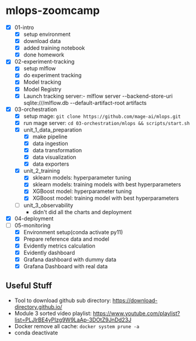 # mlops-zoomcamp


- [X] 01-intro
    - [X] setup environment
    - [X] download data
    - [X] added training notebook
    - [X] done homework

- [X] 02-experiment-tracking
    - [X] setup mlflow
    - [X] do experiment tracking
    - [X] Model tracking
    - [X] Model Registry
    - [X] Launch tracking server:- mlflow server --backend-store-uri sqlite:///mlflow.db --default-artifact-root artifacts

- [X] 03-orchestration
    - [X] setup mage: ```git clone https://github.com/mage-ai/mlops.git```
    - [X] run mage server: ```cd 03-orchestration/mlops && scripts/start.sh```
    - [X] unit_1_data_preparation
        - [X] make pipeline
        - [X] data ingestion
        - [X] data transformation
        - [X] data visualization
        - [X] data exporters
    - [X] unit_2_training
        - [X] sklearn models: hyperparameter tuning
        - [X] sklearn models: training models with best hyperparameters
        - [X] XGBoost model: hyperparameter tuning
        - [X] XGBoost model: training model with best hyperparameters
    - [ ] unit_3_observability
        - didn't did all the charts and deployment

- [X] 04-deployment
- [ ] 05-monitoring
    - [X] Environment setup(conda activate py11)
    - [X] Prepare reference data and model
    - [X] Evidently metrics calculation
    - [X] Evidently dashboard
    - [X] Grafana dashboard with dummy data
    - [X] Grafana Dashboard with real data
        
## Useful Stuff

- Tool to download github sub directory: https://download-directory.github.io/
- Module 3 sorted video playlist: https://www.youtube.com/playlist?list=PLJlrBE4yPIzg9W9LaAp-3DOtZ9JnDd23J
- Docker remove all cache: ```docker system prune -a```
- conda deactivate